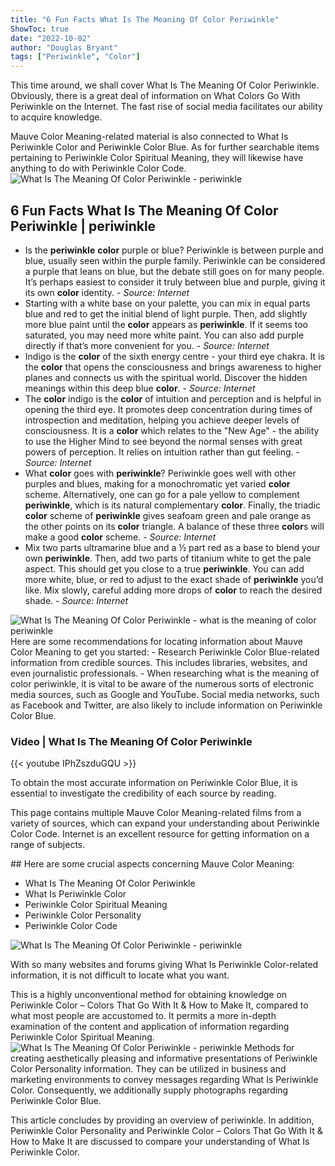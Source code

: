 ```yaml
---
title: "6 Fun Facts What Is The Meaning Of Color Periwinkle"
ShowToc: true 
date: "2022-10-02"
author: "Douglas Bryant" 
tags: ["Periwinkle", "Color"]
---
```


	
This time around, we shall cover What Is The Meaning Of Color Periwinkle. Obviously, there is a great deal of information on What Colors Go With Periwinkle on the Internet. The fast rise of social media facilitates our ability to acquire knowledge.

Mauve Color Meaning-related material is also connected to What Is Periwinkle Color and Periwinkle Color Blue. As for further searchable items pertaining to Periwinkle Color Spiritual Meaning, they will likewise have anything to do with Periwinkle Color Code.
<img loading="lazy" src="http://shamrockroseaussies.com/yahoo_site_admin/assets/images/DSC_0235.41175350_std.JPG" onerror="this.onerror=null;this.src='https://blogger.googleusercontent.com/img/a/AVvXsEhe7F7TRXHtjiKvHb5vS7DmnxvpHiDyoYyYvm1nHB3Qp2_w3BnM6A2eq4v7FYxCC9bfZt3a9vIMtAYEKUiaDQbHMg-ViyGmRIj39MLp0bGFfgfYw1Dc9q_H-T0wiTm3l0Uq42dETrN9eC8aGJ9_IORZsxST1AcLR7np1koOfcc7tnHa4S8Mwz_xD9d0=s16000';" alt="What Is The Meaning Of Color Periwinkle - periwinkle" >

## 6 Fun Facts What Is The Meaning Of Color Periwinkle | periwinkle
-   Is the **periwinkle** **color** purple or blue? Periwinkle is between purple and blue, usually seen within the purple family. Periwinkle can be considered a purple that leans on blue, but the debate still goes on for many people. It’s perhaps easiest to consider it truly between blue and purple, giving it its own **color** identity. - <cite>Source: Internet</cite>
-   Starting with a white base on your palette, you can mix in equal parts blue and red to get the initial blend of light purple. Then, add slightly more blue paint until the **color** appears as **periwinkle**. If it seems too saturated, you may need more white paint. You can also add purple directly if that’s more convenient for you. - <cite>Source: Internet</cite>
-   Indigo is the **color** of the sixth energy centre - your third eye chakra. It is the **color** that opens the consciousness and brings awareness to higher planes and connects us with the spiritual world. Discover the hidden meanings within this deep blue **color**. - <cite>Source: Internet</cite>
-   The **color** indigo is the **color** of intuition and perception and is helpful in opening the third eye. It promotes deep concentration during times of introspection and meditation, helping you achieve deeper levels of consciousness. It is a **color** which relates to the "New Age" - the ability to use the Higher Mind to see beyond the normal senses with great powers of perception. It relies on intuition rather than gut feeling. - <cite>Source: Internet</cite>
-   What **color** goes with **periwinkle**? Periwinkle goes well with other purples and blues, making for a monochromatic yet varied **color** scheme. Alternatively, one can go for a pale yellow to complement **periwinkle**, which is its natural complementary **color**. Finally, the triadic **color** scheme of **periwinkle** gives seafoam green and pale orange as the other points on its **color** triangle. A balance of these three **color**s will make a good **color** scheme. - <cite>Source: Internet</cite>
-   Mix two parts ultramarine blue and a ½ part red as a base to blend your own **periwinkle**. Then, add two parts of titanium white to get the pale aspect. This should get you close to a true **periwinkle**. You can add more white, blue, or red to adjust to the exact shade of **periwinkle** you’d like. Mix slowly, careful adding more drops of **color** to reach the desired shade. - <cite>Source: Internet</cite>


<img loading="lazy" src="https://www.gemgrace.com/blog-images/161222-red-wedding-dress/2.burgundy-organza-floral-one-shoulder-ballgown-red-wedding-dress.jpg" onerror="this.onerror=null;this.src='https://blogger.googleusercontent.com/img/a/AVvXsEhe7F7TRXHtjiKvHb5vS7DmnxvpHiDyoYyYvm1nHB3Qp2_w3BnM6A2eq4v7FYxCC9bfZt3a9vIMtAYEKUiaDQbHMg-ViyGmRIj39MLp0bGFfgfYw1Dc9q_H-T0wiTm3l0Uq42dETrN9eC8aGJ9_IORZsxST1AcLR7np1koOfcc7tnHa4S8Mwz_xD9d0=s16000';" alt="What Is The Meaning Of Color Periwinkle - what is the meaning of color periwinkle" >
Here are some recommendations for locating information about Mauve Color Meaning to get you started:
- Research Periwinkle Color Blue-related information from credible sources. This includes libraries, websites, and even journalistic professionals.
- When researching what is the meaning of color periwinkle, it is vital to be aware of the numerous sorts of electronic media sources, such as Google and YouTube. Social media networks, such as Facebook and Twitter, are also likely to include information on Periwinkle Color Blue.

### Video | What Is The Meaning Of Color Periwinkle
{{< youtube IPhZszduGQU >}} 

To obtain the most accurate information on Periwinkle Color Blue, it is essential to investigate the credibility of each source by reading.

This page contains multiple Mauve Color Meaning-related films from a variety of sources, which can expand your understanding about Periwinkle Color Code. Internet is an excellent resource for getting information on a range of subjects.
<script async="async" data-cfasync="false" src="//normallydemandedalter.com/fe63df3c5408708b15d8dc3d9b206b31/invoke.js"></script>
<div id="container-fe63df3c5408708b15d8dc3d9b206b31"></div>
## Here are some crucial aspects concerning Mauve Color Meaning:

- What Is The Meaning Of Color Periwinkle
- What Is Periwinkle Color
- Periwinkle Color Spiritual Meaning
- Periwinkle Color Personality
- Periwinkle Color Code

 <img loading="lazy" src="https://madamebridal.com/media/catalog/product/cache/1/image/901c006b1ff5af02d2342e518b117480/m/o/mori-lee-89321-v-neck-with-shoulder-cape-quince-dress-04.887.jpg" onerror="this.onerror=null;this.src='https://blogger.googleusercontent.com/img/a/AVvXsEhe7F7TRXHtjiKvHb5vS7DmnxvpHiDyoYyYvm1nHB3Qp2_w3BnM6A2eq4v7FYxCC9bfZt3a9vIMtAYEKUiaDQbHMg-ViyGmRIj39MLp0bGFfgfYw1Dc9q_H-T0wiTm3l0Uq42dETrN9eC8aGJ9_IORZsxST1AcLR7np1koOfcc7tnHa4S8Mwz_xD9d0=s16000';" alt="What Is The Meaning Of Color Periwinkle - periwinkle" >

With so many websites and forums giving What Is Periwinkle Color-related information, it is not difficult to locate what you want.

This is a highly unconventional method for obtaining knowledge on Periwinkle Color – Colors That Go With It & How to Make It, compared to what most people are accustomed to. It permits a more in-depth examination of the content and application of information regarding Periwinkle Color Spiritual Meaning.
<img loading="lazy" src="https://i.pinimg.com/736x/35/c5/0a/35c50a5d6d22cdd0513e2a745a197510.jpg" onerror="this.onerror=null;this.src='https://blogger.googleusercontent.com/img/a/AVvXsEhe7F7TRXHtjiKvHb5vS7DmnxvpHiDyoYyYvm1nHB3Qp2_w3BnM6A2eq4v7FYxCC9bfZt3a9vIMtAYEKUiaDQbHMg-ViyGmRIj39MLp0bGFfgfYw1Dc9q_H-T0wiTm3l0Uq42dETrN9eC8aGJ9_IORZsxST1AcLR7np1koOfcc7tnHa4S8Mwz_xD9d0=s16000';" alt="What Is The Meaning Of Color Periwinkle - periwinkle" >
Methods for creating aesthetically pleasing and informative presentations of Periwinkle Color Personality information. They can be utilized in business and marketing environments to convey messages regarding What Is Periwinkle Color. Consequently, we additionally supply photographs regarding Periwinkle Color Blue.

This article concludes by providing an overview of periwinkle. In addition, Periwinkle Color Personality and Periwinkle Color – Colors That Go With It & How to Make It are discussed to compare your understanding of What Is Periwinkle Color.
	
	

